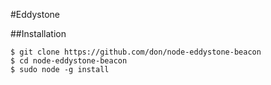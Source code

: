 #Eddystone

##Installation

```
$ git clone https://github.com/don/node-eddystone-beacon
$ cd node-eddystone-beacon
$ sudo node -g install
```

